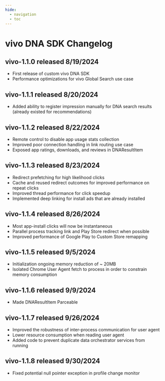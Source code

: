 ```yaml
---
hide:
  - navigation
  - toc
---
```


# vivo DNA SDK Changelog

## **vivo-1.1.0** released 8/19/2024

- First release of custom vivo DNA SDK
- Performance optimizations for vivo Global Search use case

## **vivo-1.1.1** released 8/20/2024

- Added ability to register impression manually for DNA search results (already existed for recommendations)

## **vivo-1.1.2** released 8/22/2024

- Remote control to disable app usage stats collection
- Improved poor connection handling in link routing use case
- Exposed app ratings, downloads, and reviews in DNAResultItem

## **vivo-1.1.3** released 8/23/2024

- Redirect prefetching for high likelihood clicks
- Cache and reused redirect outcomes for improved performance on repeat clicks
- Improved thread performance for click speedup
- Implemented deep linking for install ads that are already installed

## **vivo-1.1.4** released 8/26/2024

- Most app-install clicks will now be instantaneous
- Parallel process tracking link and Play Store redirect when possible
- Improved performance of Google Play to Custom Store remapping

## **vivo-1.1.5** released 9/5/2024

- Initialization ongoing memory reduction of ~ 20MB
- Isolated Chrome User Agent fetch to process in order to constrain memory consumption

## **vivo-1.1.6** released 9/9/2024

- Made DNAResultItem Parceable

## **vivo-1.1.7** released 9/26/2024

- Improved the robustness of inter-process communication for user agent
- Lower resource consumption when reading user agent
- Added code to prevent duplicate data orchestrator services from running

## **vivo-1.1.8** released 9/30/2024

- Fixed potential null pointer exception in profile change monitor